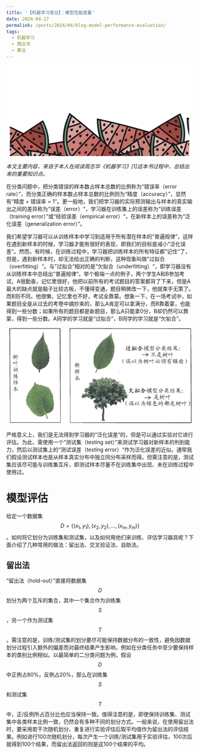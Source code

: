 ```yaml
---
title: '【机器学习笔记】：模型性能度量'
date: 2024-04-17
permalink: /posts/2024/04/blog-model-performance-evaluation/
tags:
  - 机器学习
  - 西瓜书
  - 算法
---
```

<img src='/images/blog/2024-model-performance-evaluation/model-performance-evaluation-1.jpeg'>

*本文主要内容，来自于本人在阅读周志华《机器学习》[1]这本书过程中，总结出来的重要知识点。*

在分类问题中，把分类错误的样本数占样本总数的比例称为“错误率（error rate）”，而分类正确的样本数占样本总数的比例则为“精度（accuracy）”，显然有“精度 + 错误率 = 1”。更一般地，我们把学习器的实际预测输出与样本的真实输出之间的差异称为“误差（error）“，学习器在训练集上的误差称为“训练误差（training error）”或“经验误差（empirical error）“，在新样本上的误差称为“泛化误差（generalization error）”。

我们希望学习器可以从训练样本中学习到适用于所有潜在样本的“普遍规律”，这样在遇到新样本的时候，学习器才能有很好的表现，即我们的目标是减小”泛化误差“。然而，有时候，在训练过程中，学习器把训练样本的所有特征都”记住“了，但是，遇到新样本时，却无法给出正确的判断，这种现象叫做”过拟合（overfitting）“。与”过拟合“相对的是”欠拟合（underfitting）“，即学习器没有从训练样本中总结出”普遍规律“。举个极端一点的例子，两个学生A和B参加考试，A很勤奋，记忆里很好，他把以前所有的考试题目的答案都背了下来，但是A最大的缺点就是脑子比较古板，不懂得变通，题目稍微改一下，他就束手无策了。而B则不同，他很懒，记忆里也不好，考试全靠蒙。想象一下，在一场考试中，如果题目全是从过去的考卷中摘抄来的，那么A肯定可以拿满分，而B靠着蒙，也能得到一些分数；如果所有的题目都是新题目，那么A只能拿0分，B却仍然可以靠蒙，得到一些分数。A同学的学习就是“过拟合”，B同学的学习就是“欠拟合”。

<img src='/images/blog/2024-model-performance-evaluation/model-performance-evaluation-2.webp'>

严格意义上，我们是无法得到学习器的“泛化误差“的，但是可以通过实验对它进行评估。为此，需使用一个“测试集（testing set）”来测试学习器对新样本的判别能力，然后以测试集上的“测试误差（testing error）“作为泛化误差的近似。通常我们假设测试样本也是从样本真实分布中独立同分布采样而得。但需注意的是，测试集应该尽可能与训练集互斥，即测试样本尽量不在训练集中出现、未在训练过程中使用过。

模型评估
======
给定一个数据集$$D = \{(x_1, y_1), (x_2, y_2),...,(x_m, y_m)\}$$。如何将它划分为训练集和测试集，以及如何用他们来训练、评估学习器具呢？下面介绍了几种常用的做法：留出法、交叉验证法、自助法。

留出法
------
“留出法（hold-out）”直接将数据集$$D$$划分为两个互斥的集合，其中一个集合作为训练集$$S$$，另一个作为测试集$$T$$。需注意的是，训练/测试集的划分要尽可能保持数据分布的一致性，避免因数据划分过程引入额外的偏差而对最终结果产生影响，例如在分类任务中至少要保持样本的类别比例相似。以最简单的二分类问题为例，假设$$D$$中正例占80%，反例占20%，那么在训练集$$S$$和测试集$$T$$中，正/反例所占百分比也应当保持一致。值得注意的是，即使保持训练集、测试集中各类样本比例一致，仍然会有多种不同的划分方式。一般来说，在使用留出法时，要采用若干次随机划分、重复进行实验评估后取平均值作为留出法的评估结果。例如进行100次随机划分，每次产生一个训练/测试集用于实验评估，100次后就得到100个结果，而留出法返回的则是这100个结果的平均。
